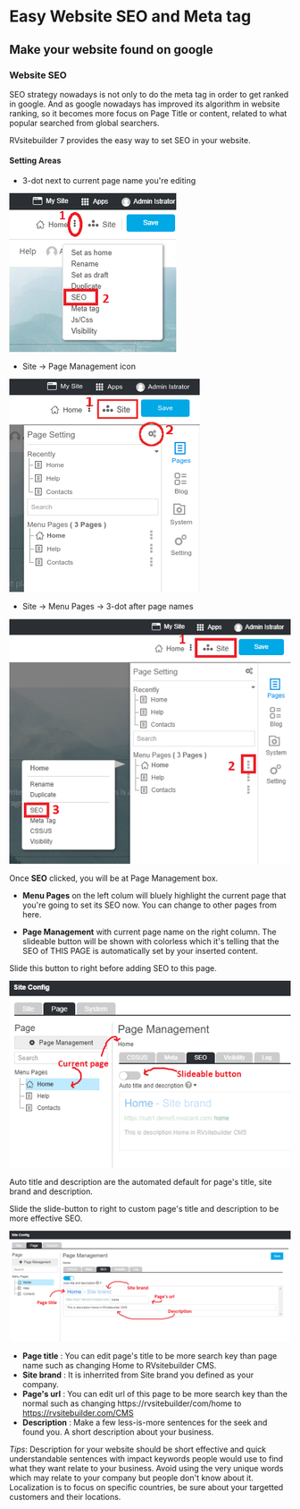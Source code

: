 # Easy Website SEO and Meta tag

## Make your website found on google

### Website SEO

SEO strategy nowadays is not only to do the meta tag in order to get ranked in google. And as google nowadays has improved its algorithm in website ranking, so it becomes more focus on Page Title or content, related to what popular searched from global searchers.

RVsitebuilder 7 provides the easy way to set SEO in your website.


#### Setting Areas
- 3-dot next to current page name you're editing

![Kiku](images/seo1.png)


- Site -> Page Management icon

![Kiku](images/visibility2.png)


- Site -> Menu Pages -> 3-dot after page names

![image](images/seo2.png)


Once **SEO** clicked, you will be at Page Management box.

- **Menu Pages** on the left colum will bluely highlight the current page that you're going to set its SEO now. You can change to other pages from here.

- **Page Management** with current page name on the right column. The slideable button will be shown with colorless which it's telling that the SEO of THIS PAGE is automatically set by your inserted content. 

Slide this button to right before adding SEO to this page.

![image](images/seo3.png)


Auto title and description are the automated default for page's title, site brand and description.

Slide the slide-button to right to custom page's title and description to be more effective SEO.

![image](images/seo4.png)

- **Page title** : You can edit page's title to be more search key than page name such as changing Home to RVsitebuilder CMS.
- **Site brand** : It is inherrited from Site brand you defined as your company.
- **Page's url** : You can edit url of this page to be more search key than the normal such as changing https://rvsitebuilder/com/home to https://rvsitebuilder.com/CMS
- **Description** : Make a few less-is-more sentences for the seek and found you. A short description about your business.

*Tips*: Description for your website should be short effective and quick understandable sentences with impact keywords people would use to find what they want relate to your business. Avoid using the very unique words which may relate to your company but people don't know about it. Localization is to focus on specific countries, be sure about your targetted customers and their locations.

